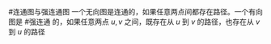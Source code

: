 #连通图与强连通图 一个无向图是连通的，如果任意两点间都存在路径。一个有向图是 #强连通 的，如果任意两点 $u, v$ 之间，既存在从 $u$ 到 $v$ 的路径，也存在从 $v$ 到 $u$ 的路径 
